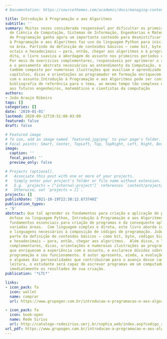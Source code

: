 ```yaml
---
# Documentation: https://sourcethemes.com/academic/docs/managing-content/

title: Introdução à Programação e aos Algoritmos
subtitle: ''
summary: Muitas vezes considerada responsável por dificultar os primeiros semestres
  de Ciência da Computação, Sistemas de Informação, Engenharias e Matemática, a disciplina
  de Programação ganha agora um importante conteúdo para desmistificar esse conceito.Introdução
  à Programação e aos Algoritmos faz uso da linguagem Python para iniciação do leitor
  na área. Partindo da definição de conteúdos básicos – como bit, byte, códigos binários,
  octais e hexadecimais – para, então, chegar aos algoritmos e à programação propriamente
  dita, o livro suaviza a abordagem do assunto nos primeiros períodos universitários.
  Por meio de exercícios complementares, responsáveis por aprimorar o raciocínio lógico
  e o pensamento abstrato necessários ao entendimento da Computação, o conteúdo é
  também composto por numerosas ilustrações que auxiliam o aprendizado. Ao longo dos
  capítulos, dicas e orientações ao programador em formação enriquecem a experiência
  com o assunto.Introdução à Programação e aos Algoritmos pode ser considerada, portanto,
  bibliografia de referência para o tema, ao mesmo tempo tão complexo e tão necessário
  aos futuros engenheiros, matemáticos e cientistas da computação
authors:
- João Araujo Ribeiro
tags: []
categories: []
date: '2019-01-01'
lastmod: 2020-09-12T19:51:08-03:00
featured: false
draft: false

# Featured image
# To use, add an image named `featured.jpg/png` to your page's folder.
# Focal points: Smart, Center, TopLeft, Top, TopRight, Left, Right, BottomLeft, Bottom, BottomRight.
image:
  caption: ''
  focal_point: ''
  preview_only: false

# Projects (optional).
#   Associate this post with one or more of your projects.
#   Simply enter your project's folder or file name without extension.
#   E.g. `projects = ["internal-project"]` references `content/project/deep-learning/index.md`.
#   Otherwise, set `projects = []`.
projects: []
publishDate: '2021-10-19T22:38:12.673740Z'
publication_types:
- '5'
abstract: Que tal aprender os fundamentos para criação e aplicação de programas? Com
  ênfase na linguagem Python, Introdução à Programação e aos Algoritmos oferece os
  fundamentos essenciais para criação de programas e da consequente aplicação às mais
  variadas áreas.  Com linguagem simples e direta, este livro aborda conceitos, métodos
  e linguagens necessários à composição de códigos de programação. João Araujo Ribeiro
  parte da definição de conteúdos básicos – como bit, byte, códigos binários, octadecimais
  e hexadecimais – para, então, chegar aos algoritmos.  Além disso, o livro traz exercícios
  complementares, dicas, orientações e numerosas ilustrações ao programador em formação,
  que enriquecem a experiência com o assunto, e esclarece dúvidas sobre computadores,
  programação e seu funcionamento. O autor apresenta, ainda, a evolução da tecnologia
  e algumas das personalidades que contribuíram para o avanço desse campo.  Após a
  leitura, o estudante será capaz de escrever programas em um computador real e verificar
  imediatamente os resultados de sua criação.
publication: '*LTC*'

links:
- icon_pack: fa
  icon: wallet
  name: comprar
  url: https://www.grupogen.com.br/introducao-a-programacao-e-aos-algoritmos

- icon_pack: fa
  icon: book-open
  name: Rede Sirius
  url: http://catalogo-redesirius.uerj.br/sophia_web/index.asp?codigo_sophia=272624
url_pdf: https://www.grupogen.com.br/introducao-a-programacao-e-aos-algoritmos
---
```

